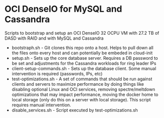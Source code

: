 # OCI DenseIO for MySQL and Cassandra

Scripts to bootstrap and setup an OCI DenseIO 32 OCPU VM with 27.2 TB of DASD with RAID and with MySQL and Cassandra

* bootstraph.sh - Git clones this repo onto a host.  Helps to pull down all the files onto every host and can potentially be embeded in cloud-init
* setup.sh - Sets up the core database server.  Requires a DB password to be set and adjustments for the Cassandra workloads for ring leader IPs
* client-setup-commands.sh - Sets up the database client.  Some manual intervention is required (passwords, IPs, etc)
* test-optimizations.sh - A set of commands that should be run against clients and servers to maximize performance by doing things like disabling optional Linux and OCI services, removing spectre/meltdown optimizations that may impact performance, moving the docker home to local storage (only do this on a server with local storage).  This script requires manual intervention.
* disable_services.sh - Script executed by test-optimizations.sh
